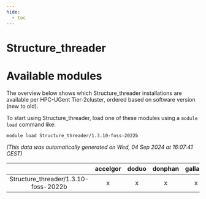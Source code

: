 ```yaml
---
hide:
  - toc
---
```


Structure_threader
==================

# Available modules


The overview below shows which Structure_threader installations are available per HPC-UGent Tier-2cluster, ordered based on software version (new to old).

To start using Structure_threader, load one of these modules using a `module load` command like:

```shell
module load Structure_threader/1.3.10-foss-2022b
```

*(This data was automatically generated on Wed, 04 Sep 2024 at 16:07:41 CEST)*  

| |accelgor|doduo|donphan|gallade|joltik|shinx|skitty|
| :---: | :---: | :---: | :---: | :---: | :---: | :---: | :---: |
|Structure_threader/1.3.10-foss-2022b|x|x|x|x|x|-|x|
